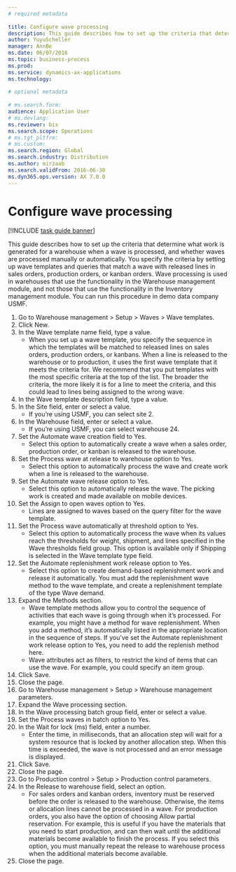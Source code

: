 ```yaml
--- 
# required metadata 
 
title: Configure wave processing
description: This guide describes how to set up the criteria that determine what work is generated for a warehouse when a wave is processed, and whether waves are processed manually or automatically. 
author: YuyuScheller
manager: AnnBe 
ms.date: 06/07/2016
ms.topic: business-process 
ms.prod:  
ms.service: dynamics-ax-applications 
ms.technology:  
 
# optional metadata 
 
# ms.search.form:   
audience: Application User 
# ms.devlang:  
ms.reviewer: bis
ms.search.scope: Operations 
# ms.tgt_pltfrm:  
# ms.custom:  
ms.search.region: Global
ms.search.industry: Distribution
ms.author: mirzaab
ms.search.validFrom: 2016-06-30 
ms.dyn365.ops.version: AX 7.0.0 
---
```

# Configure wave processing

[!INCLUDE [task guide banner](../../includes/task-guide-banner.md)]

This guide describes how to set up the criteria that determine what work is generated for a warehouse when a wave is processed, and whether waves are processed manually or automatically. You specify the criteria by setting up wave templates and queries that match a wave with released lines in sales orders, production orders, or kanban orders. Wave processing is used in warehouses that use the functionality in the Warehouse management module, and not those that use the functionality in the Inventory management module. You can run this procedure in demo data company USMF.

1. Go to Warehouse management > Setup > Waves > Wave templates.
2. Click New.
3. In the Wave template name field, type a value.
    * When you set up a wave template, you specify the sequence in which the templates will be matched to released lines on sales orders, production orders, or kanbans. When a line is released to the warehouse or to production, it uses the first wave template that it meets the criteria for. We recommend that you put templates with the most specific criteria at the top of the list. The broader the criteria, the more likely it is for a line to meet the criteria, and this could lead to lines being assigned to the wrong wave.  
4. In the Wave template description field, type a value.
5. In the Site field, enter or select a value.
    * If you’re using USMF, you can select site 2.  
6. In the Warehouse field, enter or select a value.
    * If you’re using USMF, you can select warehouse 24.  
7. Set the Automate wave creation field to Yes.
    * Select this option to automatically create a wave when a sales order, production order, or kanban is released to the warehouse.  
8. Set the Process wave at release to warehouse option to Yes. 
    * Select this option to automatically process the wave and create work when a line is released to the warehouse.  
9. Set the Automate wave release option to Yes. 
    * Select this option to automatically release the wave. The picking work is created and made available on mobile devices.  
10. Set the Assign to open waves option to Yes. 
    * Lines are assigned to waves based on the query filter for the wave template.  
11. Set the Process wave automatically at threshold option to Yes. 
    * Select this option to automatically process the wave when its values reach the thresholds for weight, shipment, and lines specified in the Wave thresholds field group. This option is available only if Shipping is selected in the Wave template type field.  
12. Set the Automate replenishment work release option to Yes. 
    * Select this option to create demand-based replenishment work and release it automatically. You must add the replenishment wave method to the wave template, and create a replenishment template of the type Wave demand.  
13. Expand the Methods section.
    * Wave template methods allow you to control the sequence of activities that each wave is going through when it’s processed. For example, you might have a method for wave replenishment. When you add a method, it’s automatically listed in the appropriate location in the sequence of steps. If you’ve set the Automate replenishment work release option to Yes, you need to add the replenish method here.  
    * Wave attributes act as filters, to restrict the kind of items that can use the wave. For example, you could specify an item group.  
14. Click Save.
15. Close the page.
16. Go to Warehouse management > Setup > Warehouse management parameters.
17. Expand the Wave processing section.
18. In the Wave processing batch group field, enter or select a value.
19. Set the Process waves in batch option to Yes.
20. In the Wait for lock (ms) field, enter a number.
    * Enter the time, in milliseconds, that an allocation step will wait for a system resource that is locked by another allocation step. When this time is exceeded, the wave is not processed and an error message is displayed.  
21. Click Save.
22. Close the page.
23. Go to Production control > Setup > Production control parameters.
24. In the Release to warehouse field, select an option.
    * For sales orders and kanban orders, inventory must be reserved before the order is released to the warehouse. Otherwise, the items or allocation lines cannot be processed in a wave. For production orders, you also have the option of choosing Allow partial reservation. For example, this is useful if you have the materials that you need to start production, and can then wait until the additional materials become available to finish the process. If you select this option, you must manually repeat the release to warehouse process when the additional materials become available.  
25. Close the page.

